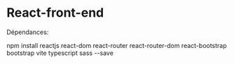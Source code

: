 # React-front-end

Dépendances:

npm install reactjs react-dom react-router react-router-dom react-bootstrap bootstrap vite typescript sass --save